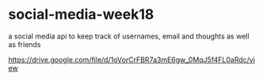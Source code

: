 # social-media-week18
a social media api to keep track of usernames, email and thoughts as well as friends

https://drive.google.com/file/d/1oVorCrFBR7a3mE6gw_0MqJ5f4FL0aRdc/view


